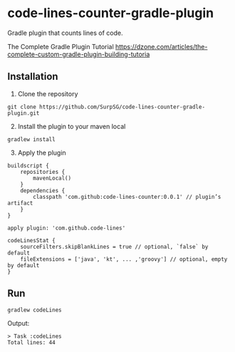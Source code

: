 # code-lines-counter-gradle-plugin

Gradle plugin that counts lines of code. 

The Complete Gradle Plugin Tutorial
https://dzone.com/articles/the-complete-custom-gradle-plugin-building-tutoria

## Installation
1. Clone the repository
```
git clone https://github.com/SurpSG/code-lines-counter-gradle-plugin.git
```
2. Install the plugin to your maven local
```
gradlew install
``` 
3. Apply the plugin
```
buildscript {
    repositories {
        mavenLocal()
    }
    dependencies {
        classpath 'com.github:code-lines-counter:0.0.1' // plugin’s artifact
    }
}

apply plugin: 'com.github.code-lines'

codeLinesStat {
    sourceFilters.skipBlankLines = true // optional, `false` by default
    fileExtensions = ['java', 'kt', ... ,'groovy'] // optional, empty by default 
}
```
## Run
```
gradlew codeLines
```
Output:
```
> Task :codeLines
Total lines: 44
```
